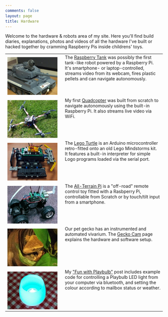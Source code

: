 ```yaml
---
comments: false
layout: page
title: Hardware
---
```


Welcome to the hardware & robots area of my site. Here you'll find build diaries, explanations, photos and videos of all the hardware I've built or hacked together by cramming Raspberry Pis inside childrens' toys.

<table border="0" cellspacing="30">
<tr><td valign="top" width="170" style="padding-top:10px">
<a href="./raspberry-tank"><img src="tank.png" width="160" alt="Raspberry Tank" /></a>
</td><td valign="top">
The <a href="./raspberry-tank">Raspberry Tank</a> was possibly the first tank-like robot powered by a Raspberry Pi.</a> It's smartphone- or laptop-controlled, streams video from its webcam, fires plastic pellets and can navigate autonomously.
</td></tr>
<tr><td valign="top" width="170" style="padding-top:10px">
<a href="./quadcopter"><img src="quad.png" width="160" alt="Quadcopter" /></a>
</td><td valign="top">
My first <a href="./quadcopter">Quadcopter</a> was built from scratch to navigate autonomously using the built-in Raspberry Pi. It also streams live video via WiFi.
</td></tr>
<tr><td valign="top" width="170" style="padding-top:10px">
<a href="./lego-turtle"><img src="legoturtle.png" width="160" alt="Lego Turtle" /></a>
</td><td valign="top">
The <a href="./lego-turtle">Lego Turtle</a> is an Arduino microcontroller retro-fitted onto an old Lego Mindstorms kit. It features a built-in interpreter for simple Logo programs loaded via the serial port.
</td></tr>
<tr><td valign="top" width="170" style="padding-top:10px">
<a href="./atp"><img src="atp.jpg" width="160" alt="All-Terrain Pi" /></a>
</td><td valign="top">
The <a href="./atp">All-Terrain Pi</a> is a "off-road" remote control toy fitted with a Rasbperry Pi, controllable from Scratch or by touch/tilt input from a smartphone.
</td></tr>
<tr><td valign="top" width="170" style="padding-top:10px">
<a href="./geckocam"><img src="geckocam.jpg" width="160" alt="Gecko Cam" /></a>
</td><td valign="top">
Our pet gecko has an instrumented and automated vivarium. The <a href="./geckocam/">Gecko Cam</a> page explains the hardware and software setup.
</td></tr>
<tr><td valign="top" width="170" style="padding-top:10px">
<a href="/blog/fun-with-playbulb/"><img src="playbulb.jpg" width="160" alt="Playbulb" /></a>
</td><td valign="top">
My <a href="/blog/fun-with-playbulb/">"Fun with Playbulb"</a> post includes example code for controlling a Playbulb LED light from your computer via bluetooth, and setting the colour according to mailbox status or weather.
</td></tr>
</table>
